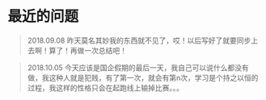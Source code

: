 # 最近的问题
> 2018.09.08
    昨天莫名其妙我的东西就不见了，哎！以后写好了就要同步上去啊！算了！再做一次总结吧！

> 2018.10.05
    今天应该是国企假期的最后一天，我自己可以说什么都没有做，我这种人就是犯贱，有了第一次，就会有第n次，学习是个持之以恒的过程，我这样的性格只会在起跑线上输掉比赛。。。
